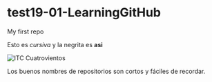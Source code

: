 # test19-01-LearningGitHub
My first repo


Esto es _cursiva_ y la negrita es **asi** 

![ITC Cuatrovientos](http://www.cuatrovientos.org/images/logo2.png)

Los buenos nombres de repositorios son cortos y fáciles de recordar. 

